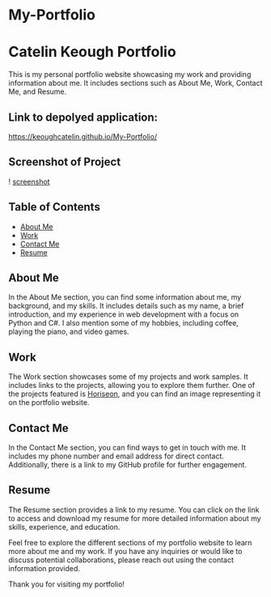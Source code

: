 # My-Portfolio
# Catelin Keough Portfolio

This is my personal portfolio website showcasing my work and providing information about me. It includes sections such as About Me, Work, Contact 
Me, and Resume.

## Link to depolyed application:
https://keoughcatelin.github.io/My-Portfolio/

## Screenshot of Project 
! [screenshot](screencapture-keoughcatelin-github-io-My-Portfolio-2023-06-28-10_12_26.png)

## Table of Contents
- [About Me](#about-me)
- [Work](#work)
- [Contact Me](#contact-me)
- [Resume](#resume)

## About Me
In the About Me section, you can find some information about me, my background, and my skills. It includes details such as my name, a brief introduction, and my experience in web development with a focus on Python and C#. I also mention some of my hobbies, including coffee, playing the piano, and video games.

## Work
The Work section showcases some of my projects and work samples. It includes links to the projects, allowing you to explore them further. One of the projects featured is [Horiseon](https://keoughcatelin.github.io/horiseon/), and you can find an image representing it on the portfolio website.

## Contact Me
In the Contact Me section, you can find ways to get in touch with me. It includes my phone number and email address for direct contact. Additionally, there is a link to my GitHub profile for further engagement.

## Resume
The Resume section provides a link to my resume. You can click on the link to access and download my resume for more detailed information about my skills, experience, and education.

Feel free to explore the different sections of my portfolio website to learn more about me and my work. If you have any inquiries or would like to discuss potential collaborations, please reach out using the contact information provided.

Thank you for visiting my portfolio!